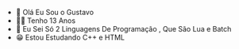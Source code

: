 - 👋 Olá Eu Sou o Gustavo
- 🐱‍👤 Tenho 13 Anos
- 👀 Eu Sei Só 2 Linguagens De Programação , Que São Lua e Batch
- 😁 Estou Estudando C++ e HTML
